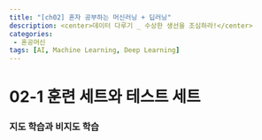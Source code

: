```yaml
---
title: "[ch02] 혼자 공부하는 머신러닝 + 딥러닝"
description: <center>데이터 다루기 _ 수상한 생선을 조심하라!</center>
categories: 
 - 혼공머신
tags: [AI, Machine Learning, Deep Learning]
---
```


<!-- 내용 -->

# 02-1 훈련 세트와 테스트 세트

### 지도 학습과 비지도 학습
